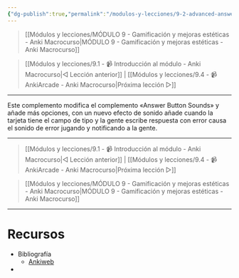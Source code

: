 ```yaml
---
{"dg-publish":true,"permalink":"/modulos-y-lecciones/9-2-advanced-answer-sounds-anki-macrocurso/","noteIcon":""}
---
```



> [[Módulos y lecciones/MÓDULO 9 - Gamificación y mejoras estéticas - Anki Macrocurso\|MÓDULO 9 - Gamificación y mejoras estéticas - Anki Macrocurso]]

> [[Módulos y lecciones/9.1 - 📹 Introducción al módulo - Anki Macrocurso\|◁ Lección anterior]] | [[Módulos y lecciones/9.4 - 📹 AnkiArcade - Anki Macrocurso\|Próxima lección ▷]]

---

Este complemento modifica el complemento «Answer Button Sounds» y añade más opciones, con un nuevo efecto de sonido añade cuando la tarjeta tiene el campo de tipo y la gente escribe respuesta con error causa el sonido de error jugando y notificando a la gente.


---

> [[Módulos y lecciones/9.1 - 📹 Introducción al módulo - Anki Macrocurso\|◁ Lección anterior]] | [[Módulos y lecciones/9.4 - 📹 AnkiArcade - Anki Macrocurso\|Próxima lección ▷]]

> [[Módulos y lecciones/MÓDULO 9 - Gamificación y mejoras estéticas - Anki Macrocurso\|MÓDULO 9 - Gamificación y mejoras estéticas - Anki Macrocurso]]

---

# Recursos
- Bibliografía
	- [Ankiweb](https://ankiweb.net/shared/info/1167194350)
- 